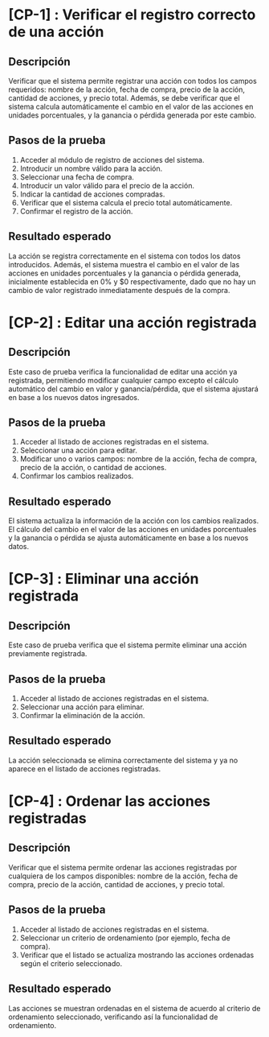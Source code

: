 # [CP-1] : Verificar el registro correcto de una acción

## Descripción

Verificar que el sistema permite registrar una acción con todos los campos requeridos: nombre de la acción, fecha de compra, precio de la acción, cantidad de acciones, y precio total. Además, se debe verificar que el sistema calcula automáticamente el cambio en el valor de las acciones en unidades porcentuales, y la ganancia o pérdida generada por este cambio.

## Pasos de la prueba

1. Acceder al módulo de registro de acciones del sistema.
2. Introducir un nombre válido para la acción.
3. Seleccionar una fecha de compra.
4. Introducir un valor válido para el precio de la acción.
5. Indicar la cantidad de acciones compradas.
6. Verificar que el sistema calcula el precio total automáticamente.
7. Confirmar el registro de la acción.

## Resultado esperado

La acción se registra correctamente en el sistema con todos los datos introducidos. Además, el sistema muestra el cambio en el valor de las acciones en unidades porcentuales y la ganancia o pérdida generada, inicialmente establecida en 0% y $0 respectivamente, dado que no hay un cambio de valor registrado inmediatamente después de la compra.

# [CP-2] : Editar una acción registrada

## Descripción

Este caso de prueba verifica la funcionalidad de editar una acción ya registrada, permitiendo modificar cualquier campo excepto el cálculo automático del cambio en valor y ganancia/pérdida, que el sistema ajustará en base a los nuevos datos ingresados.

## Pasos de la prueba

1. Acceder al listado de acciones registradas en el sistema.
2. Seleccionar una acción para editar.
3. Modificar uno o varios campos: nombre de la acción, fecha de compra, precio de la acción, o cantidad de acciones.
4. Confirmar los cambios realizados.

## Resultado esperado

El sistema actualiza la información de la acción con los cambios realizados. El cálculo del cambio en el valor de las acciones en unidades porcentuales y la ganancia o pérdida se ajusta automáticamente en base a los nuevos datos.

# [CP-3] : Eliminar una acción registrada

## Descripción

Este caso de prueba verifica que el sistema permite eliminar una acción previamente registrada.

## Pasos de la prueba

1. Acceder al listado de acciones registradas en el sistema.
2. Seleccionar una acción para eliminar.
3. Confirmar la eliminación de la acción.

## Resultado esperado

La acción seleccionada se elimina correctamente del sistema y ya no aparece en el listado de acciones registradas.

# [CP-4] : Ordenar las acciones registradas

## Descripción

Verificar que el sistema permite ordenar las acciones registradas por cualquiera de los campos disponibles: nombre de la acción, fecha de compra, precio de la acción, cantidad de acciones, y precio total.

## Pasos de la prueba

1. Acceder al listado de acciones registradas en el sistema.
2. Seleccionar un criterio de ordenamiento (por ejemplo, fecha de compra).
3. Verificar que el listado se actualiza mostrando las acciones ordenadas según el criterio seleccionado.

## Resultado esperado

Las acciones se muestran ordenadas en el sistema de acuerdo al criterio de ordenamiento seleccionado, verificando así la funcionalidad de ordenamiento.
